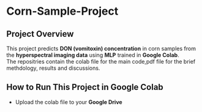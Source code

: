 # Corn-Sample-Project
## Project Overview  
This project predicts **DON (vomitoxin) concentration** in corn samples from the **hyperspectral imaging data** using **MLP** trained in **Google Colab**.  
The repositries contain the colab file for the main code,pdf file for the brief methdology, results and discussions.

## How to Run This Project in Google Colab  
- Upload the colab file to your **Google Drive**  

